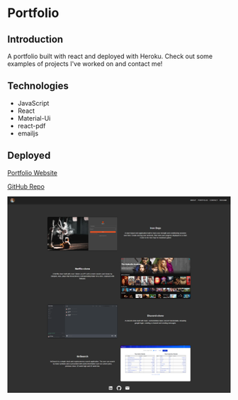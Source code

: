 # Portfolio

## Introduction

A portfolio built with react and deployed with Heroku. Check out some examples of projects I've worked on and contact me!

## Technologies

- JavaScript
- React
- Material-Ui
- react-pdf
- emailjs

## Deployed

[Portfolio Website](https://hogg-portfolio.herokuapp.com/)

[GitHub Repo](https://github.com/bosshogg86/portfolio)

![Screenshot](src/assets/portfolio-ss.png)
